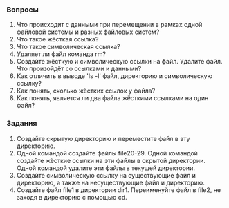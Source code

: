 ### Вопросы

1. Что происходит с данными при перемещении в рамках одной файловой системы и разных файловых систем?
2. Что такое жёсткая ссылка?
3. Что такое символическая ссылка?
4. Удаляет ли файл команда rm? 
5. Создайте жёсткую и символическую ссылки на файл. Удалите файл. Что произойдёт со ссылками и данными?
6. Как отличить в выводе 'ls -l' файл, директорию и символическую ссылку?
7. Как понять, сколько жёстких ссылок у файла?
8. Как понять, является ли два файла жёсткими ссылками на один файл?

### Задания

1. Создайте скрытую директорию и переместите файл в эту директорию. 
2. Одной командой создайте файлы file20-29. Одной командой создайте жёсткие ссылки на эти файлы в скрытой директории. Одной командой удалите эти файлы в текущей директории. 
3. Создайте символическую ссылку на существующие файл и директорию, а также на несуществующие файл и директорию.
4. Создайте файл file1 в директории dir1. Переименуйте файл в file2, не заходя в директорию с помощью cd.
